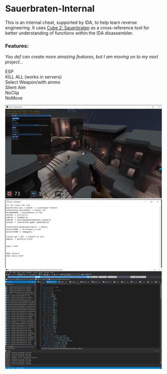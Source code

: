 # Sauerbraten-Internal

This is an internal cheat, supported by IDA, to help learn reverse engineering. It uses [Cube 2: Sauerbraten](https://github.com/embeddedc/sauerbraten) as a cross-reference tool for better understanding of functions within the IDA disassembler.

### Features:
*You def can create more amazing features, but I am moving on to my next project...*

ESP <br />
KILL ALL (works in servers) <br />
Select Weapon/with ammo <br />
Slient Aim <br />
NoClip <br />
NoMove <br />

![Hack](imgs/Picture1.PNG)
![Scrath](imgs/Picture2.PNG)
![IDA](imgs/Picture3.PNG)
